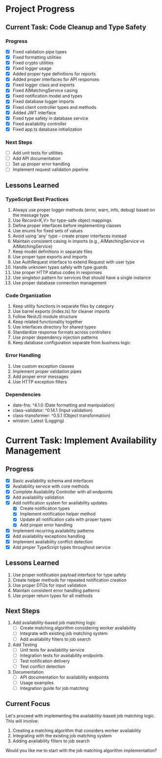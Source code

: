 # Project Progress

## Current Task: Code Cleanup and Type Safety

### Progress
- [X] Fixed validation pipe types
- [X] Fixed formatting utilities
- [X] Fixed crypto utilities
- [X] Fixed logger usage
- [X] Added proper type definitions for reports
- [X] Added proper interfaces for API responses
- [X] Fixed logger class and exports
- [X] Fixed AIMatchingService casing
- [X] Fixed notification model and types
- [X] Fixed database logger imports
- [X] Fixed client controller types and methods
- [X] Added JWT interface
- [X] Fixed type safety in database service
- [X] Fixed availability controller
- [X] Fixed app.ts database initialization

### Next Steps
- [ ] Add unit tests for utilities
- [ ] Add API documentation
- [ ] Set up proper error handling
- [ ] Implement request validation pipeline

## Lessons Learned

### TypeScript Best Practices
1. Always use proper logger methods (error, warn, info, debug) based on the message type
2. Use Record<K,V> for type-safe object mappings
3. Define proper interfaces before implementing classes
4. Use enums for fixed sets of values
5. Avoid using 'any' type - create proper interfaces instead
6. Maintain consistent casing in imports (e.g., AIMatchingService vs AiMatchingService)
7. Keep model definitions in separate files
8. Use proper type exports and imports
9. Use AuthRequest interface to extend Request with user type
10. Handle unknown types safely with type guards
11. Use proper HTTP status codes in responses
12. Use singleton pattern for services that should have a single instance
13. Use proper database connection management

### Code Organization
1. Keep utility functions in separate files by category
2. Use barrel exports (index.ts) for cleaner imports
3. Follow NestJS module structure
4. Keep related functionality together
5. Use interfaces directory for shared types
6. Standardize response formats across controllers
7. Use proper dependency injection patterns
8. Keep database configuration separate from business logic

### Error Handling
1. Use custom exception classes
2. Implement proper validation pipes
3. Add proper error messages
4. Use HTTP exception filters

### Dependencies
- date-fns: ^4.1.0 (Date formatting and manipulation)
- class-validator: ^0.14.1 (Input validation)
- class-transformer: ^0.5.1 (Object transformation)
- winston: Latest (Logging)

# Current Task: Implement Availability Management

## Progress
- [X] Basic availability schema and interfaces
- [X] Availability service with core methods
- [X] Complete Availability Controller with all endpoints
- [X] Add availability validation
- [X] Add notification system for availability updates
  - [X] Create notification types
  - [X] Implement notification helper method
  - [X] Update all notification calls with proper types
  - [X] Add proper error handling
- [X] Implement recurring availability patterns
- [X] Add availability exceptions handling
- [X] Implement availability conflict detection
- [X] Add proper TypeScript types throughout service

## Lessons Learned
1. Use proper notification payload interface for type safety
2. Create helper methods for repeated notification creation
3. Use proper DTOs for input validation
4. Maintain consistent error handling patterns
5. Use proper return types for all methods

## Next Steps
1. Add availability-based job matching logic
   - [ ] Create matching algorithm considering worker availability
   - [ ] Integrate with existing job matching system
   - [ ] Add availability filters to job search

2. Add Testing
   - [ ] Unit tests for availability service
   - [ ] Integration tests for availability endpoints
   - [ ] Test notification delivery
   - [ ] Test conflict detection

3. Documentation
   - [ ] API documentation for availability endpoints
   - [ ] Usage examples
   - [ ] Integration guide for job matching

## Current Focus
Let's proceed with implementing the availability-based job matching logic. This will involve:
1. Creating a matching algorithm that considers worker availability
2. Integrating with the existing job matching system
3. Adding availability filters to job search

Would you like me to start with the job matching algorithm implementation?
